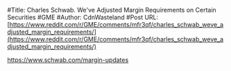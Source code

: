#Title: Charles Schwab. We've Adjusted Margin Requirements on Certain Securities #GME
#Author: CdnWasteland
#Post URL: [https://www.reddit.com/r/GME/comments/mfr3qf/charles_schwab_weve_adjusted_margin_requirements/](https://www.reddit.com/r/GME/comments/mfr3qf/charles_schwab_weve_adjusted_margin_requirements/)


https://www.schwab.com/margin-updates